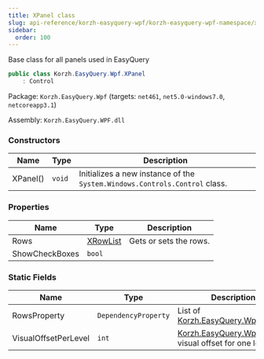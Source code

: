 ```yaml
---
title: XPanel class
slug: api-reference/korzh-easyquery-wpf/korzh-easyquery-wpf-namespace/xpanel-class
sidebar:
  order: 100
---
```


Base class for all panels used in EasyQuery
```csharp
public class Korzh.EasyQuery.Wpf.XPanel
    : Control

```
Package: `Korzh.EasyQuery.Wpf` (targets: `net461`, `net5.0-windows7.0`, `netcoreapp3.1`)

Assembly: `Korzh.EasyQuery.WPF.dll`

### Constructors

| Name | Type | Description | 
| --- | --- | --- | 
| XPanel() | `void` | Initializes a new instance of the `System.Windows.Controls.Control` class. | 


### Properties

| Name | Type | Description | 
| --- | --- | --- | 
| Rows | [XRowList](/easyquery/docs/api-reference/korzh-easyquery-wpf/korzh-easyquery-wpf-namespace/xrowlist-class) | Gets or sets the rows. | 
| ShowCheckBoxes | `bool` |  | 


### Static Fields

| Name | Type | Description | 
| --- | --- | --- | 
| RowsProperty | `DependencyProperty` | List of [Korzh.EasyQuery.Wpf.XRow](/easyquery/docs/api-reference/korzh-easyquery-wpf/korzh-easyquery-wpf-namespace/xrow-class) | 
| VisualOffsetPerLevel | `int` | [Korzh.EasyQuery.Wpf.XRow](/easyquery/docs/api-reference/korzh-easyquery-wpf/korzh-easyquery-wpf-namespace/xrow-class)'s visual offset for one level |
